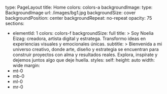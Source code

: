 type: PageLayout
title: Home
colors: colors-a
backgroundImage:
type: BackgroundImage
url: /images/bg1.jpg
backgroundSize: cover
backgroundPosition: center
backgroundRepeat: no-repeat
opacity: 75
sections:
- elementId: 1
colors: colors-f
backgroundSize: full
title: >
Soy Noelia Eizag: creadora, artista digital y estratega.
Transformo ideas en experiencias visuales y emocionales únicas.
subtitle: >
Bienvenida a mi universo creativo, donde arte, diseño y estrategia se
encuentran para construir proyectos con alma y resultados reales.
Explora, inspírate y dejemos juntos algo que deje huella.
styles:
self:
height: auto
width: wide
margin:
- mt-0
- mb-0
- ml-0
- mr-0
